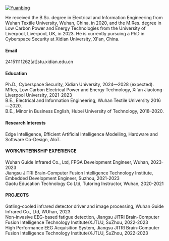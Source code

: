 

[![Yuanbing](https://github.com/Yuanbing-oy)](https://github.com/Yuanbing-oy)

He received the B.Sc. degree in Electrical and Information Engineering from Wuhan Textile University, Wuhan, China, in 2020, and the M.Res. degree in Low Carbon Power and Energy Technologies from the University of Liverpool, Liverpool, UK, in 2023. He is currently pursuing a PhD in Cyberspace Security at Xidian University, Xi'an, China.

#### Email
24151111262[at]stu.xidian.edu.cn

#### Education
Ph.D., Cyberspace Security, Xidian University, 2024—2028 (expected).\
MRes, Low Carbon Electrical Power and Energy Technology, Xi'an Jiaotong-Liverpool University, 2021-2023\
B.E., Electrical and Information Engineering, Wuhan Textile University 2016—2020.\
B.E., Minor in Business English, Hubei University of Technology, 2018–2020.

#### Research Interests
Edge Intelligence, Efficient Artificial Intelligence Modelling, Hardware and Software Co-Design, AIoT.



####  WORK/INTERNSHIP EXPERIENCE

Wuhan Guide Infrared Co., Ltd, FPGA Development Engineer, Wuhan, 2023-2023\
Jiangsu JITRI Brain-Computer Fusion Intelligence Technology Institute, Embedded Development Engineer, Suzhou, 2021-2023\
Gaotu Education Technology Co Ltd, Tutoring Instructor, Wuhan, 2020-2021



####  PROJECTS
Gatling-cooled infrared detector driver and image processing, Wuhan Guide Infrared Co., Ltd, WUhan, 2023\
Non-invasive EEG-based fatigue detection, Jiangsu JITRI Brain-Computer Fusion Intelligence Technology Institute/XJTLU, SuZhou, 2022-2023\
High Performance EEG Acquisition System, Jiangsu JITRI Brain-Computer Fusion Intelligence Technology Institute/XJTLU, SuZhou, 2022-2023